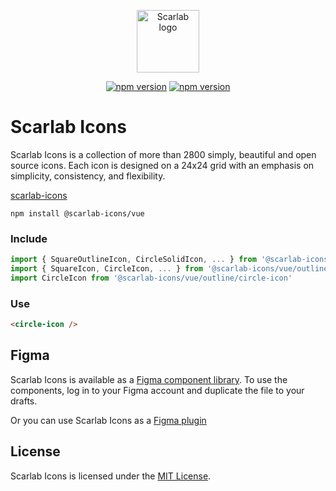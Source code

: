 <p align="center"><a href="https://scarlab-icons.la-moore.ru" target="_blank" rel="noopener noreferrer"><img width="100" src="https://scarlab-icons.la-moore.ru/images/scarab-logo.png" alt="Scarlab logo"></a></p>

<p align="center">
  <a href="https://www.npmjs.com/package/@scarlab-icons/vue"><img src="https://img.shields.io/npm/v/@scarlab-icons/vue?color=%23cb0000" alt="npm version"></a>
  <a href="https://www.npmjs.com/package/@scarlab-icons/vue"><img src="https://img.shields.io/npm/dm/@scarlab-icons/vue" alt="npm version"></a>
</p>

# Scarlab Icons
Scarlab Icons is a collection of more than 2800 simply, beautiful and open source icons. Each icon is designed on a 24x24 grid with an emphasis on simplicity, consistency, and flexibility.

[scarlab-icons](http://scarlab-icons.la-moore.ru/)

```shell
npm install @scarlab-icons/vue
```

### Include
```js
import { SquareOutlineIcon, CircleSolidIcon, ... } from '@scarlab-icons/vue'
import { SquareIcon, CircleIcon, ... } from '@scarlab-icons/vue/outline'
import CircleIcon from '@scarlab-icons/vue/outline/circle-icon'
```

### Use
```html
<circle-icon />
```

## Figma
Scarlab Icons is available as a [Figma component library](https://www.figma.com/community/file/1051907827478622063/Scarab-Icons). To use the components, log in to your Figma account and duplicate the file to your drafts.

Or you can use Scarlab Icons as a [Figma plugin](https://www.figma.com/community/plugin/1053846082213772972/Scarlab-Icons)


## License
Scarlab Icons is licensed under the [MIT License](https://github.com/la-moore/scarlab-icons/blob/master/LICENSE).
